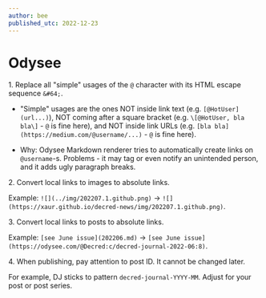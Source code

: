 ```yaml
---
author: bee
published_utc: 2022-12-23
---
```


# Odysee

1\. Replace all "simple" usages of the `@` character with its HTML escape sequence `&#64;`.

  - "Simple" usages are the ones NOT inside link text (e.g. `[@HotUser](url...)`), NOT coming after a square bracket (e.g. `\[@HotUser, bla bla\]` - `@` is fine here), and NOT inside link URLs (e.g. `[bla bla](https://medium.com/@username/...)` - `@` is fine here).

  - Why: Odysee Markdown renderer tries to automatically create links on `@username`-s. Problems - it may tag or even notify an unintended person, and it adds ugly paragraph breaks.

2\. Convert local links to images to absolute links.

Example: `![](../img/202207.1.github.png)` -> `![](https://xaur.github.io/decred-news/img/202207.1.github.png)`.

3\. Convert local links to posts to absolute links.

Example: `[see June issue](202206.md)` -> `[see June issue](https://odysee.com/@Decred:c/decred-journal-2022-06:8)`.

4\. When publishing, pay attention to post ID. It cannot be changed later.

For example, DJ sticks to pattern `decred-journal-YYYY-MM`. Adjust for your post or post series.
